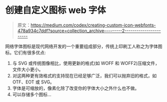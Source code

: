 # 创建自定义图标 web 字体

> 原文：<https://medium.com/codex/creating-custom-icon-webfonts-478a934c7ddf?source=collection_archive---------2----------------------->

网络字体图标是现代网络开发的一个重要组成部分，传统上印刷工人称之为字体图标。它们有很多优点:

1.  与 SVG 或传统图像相比，使用更新的格式(如 WOFF 和 WOFF2)压缩文件，文件大小更小。
2.  对这两种更有效格式的支持现在已经足够广泛，我们可以抛弃旧的格式，如 OTF、EOT 或 SVG。
3.  字体是可缩放的，像素化除了改变你的字体大小之外什么也不做。
4.  可以存储多个图标…